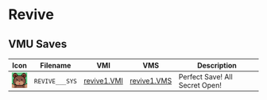 # Revive

## VMU Saves

| Icon | Filename | VMI | VMS | Description |
|------|----------|-----|-----|-------------|
| ![Revive](../icons/REVIVE___SYS.GIF) | `REVIVE___SYS` | [revive1.VMI](revive1.VMI) | [revive1.VMS](revive1.VMS) | Perfect Save! All Secret Open! |
